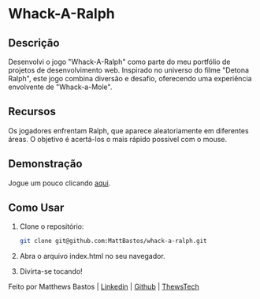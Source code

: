 # Whack-A-Ralph

## Descrição

Desenvolvi o jogo "Whack-A-Ralph" como parte do meu portfólio de projetos de desenvolvimento web. Inspirado no universo do filme "Detona Ralph", este jogo combina diversão e desafio, oferecendo uma experiência envolvente de "Whack-a-Mole".

## Recursos

Os jogadores enfrentam Ralph, que aparece aleatoriamente em diferentes áreas. O objetivo é acertá-los o mais rápido possível com o mouse.

## Demonstração

Jogue um pouco clicando [aqui](https://mattbastos.github.io/whack-a-ralph/).

## Como Usar

1. Clone o repositório:

   ```bash
   git clone git@github.com:MattBastos/whack-a-ralph.git
   ```

2. Abra o arquivo index.html no seu navegador.

3. Divirta-se tocando!

Feito por Matthews Bastos | [Linkedin](https://www.linkedin.com/in/matthewsbastos/) | [Github](https://github.com/MattBastos) | [ThewsTech](https://www.thewstech.dev/)
